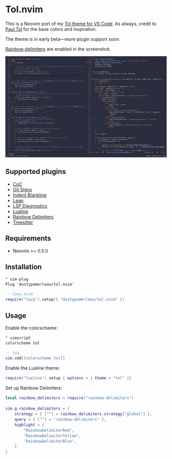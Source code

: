 # Tol.nvim

This is a Neovim port of my [Tol theme for VS Code](https://github.com/dustypomerleau/tol).
As always, credit to [Paul Tol](https://personal.sron.nl/~pault/) for the base colors and inspiration.

The theme is in early beta—more plugin support soon.

[Rainbow delimiters][] are enabled in the screenshot.

![tol screenshot](./images/tol.png)

## Supported plugins

- [CoC][]
- [Git Signs][]
- [Indent Blankline][]
- [Leap][]
- [LSP Diagnostics][]
- [Lualine][]
- [Rainbow Delimiters][]
- [Treesitter][]
  <!-- - [aerial.nvim](https://github.com/stevearc/aerial.nvim) -->
  <!-- - [BufferLine](https://github.com/akinsho/nvim-bufferline.lua) -->
  <!-- - [Dashboard](https://github.com/glepnir/dashboard-nvim) -->
  <!-- - [Git Gutter](https://github.com/airblade/vim-gitgutter) -->
  <!-- - [headlines.nvim](https://github.com/lukas-reineke/headlines.nvim) -->
  <!-- - [Lsp Saga](https://github.com/glepnir/lspsaga.nvim) -->
  <!-- - [LSP Trouble](https://github.com/folke/lsp-trouble.nvim) -->
  <!-- - [mini.nvim](https://github.com/echasnovski/mini.nvim) -->
  <!-- - [Neogit](https://github.com/TimUntersberger/neogit) -->
  <!-- - [nvim-notify](https://github.com/rcarriga/nvim-notify) -->
  <!-- - [Nvim-Tree.lua](https://github.com/kyazdani42/nvim-tree.lua) -->
  <!-- - [Telescope.nvim](https://github.com/nvim-telescope/telescope.nvim) -->
  <!-- - [vim-which-key](https://github.com/liuchengxu/vim-which-key) -->

## Requirements

- Neovim >= 0.5.0

## Installation

```vim
" vim-plug
Plug 'dustypomerleau/tol.nvim'
```

```lua
-- lazy.nvim
require("lazy").setup({ "dustypomerleau/tol.nvim" })
```

## Usage

Enable the colorscheme:

```vim
" vimscript
colorscheme tol
```

```lua
-- lua
vim.cmd[[colorscheme tol]]
```

Enable the Lualine theme:

```lua
require("lualine").setup { options = { theme = "tol" }}
```

Set up Rainbow Delimiters:

```lua
local rainbow_delimiters = require("rainbow-delimiters")

vim.g.rainbow_delimiters = {
    strategy = { [""] = rainbow_delimiters.strategy["global"] },
    query = { [""] = "rainbow-delimiters" },
    highlight = {
        "RainbowDelimiterRed",
        "RainbowDelimiterYellow",
        "RainbowDelimiterBlue",
    }
}
```

[CoC]: https://github.com/neoclide/coc.nvim
[Git Signs]: https://github.com/lewis6991/gitsigns.nvim
[Indent Blankline]: https://github.com/lukas-reineke/indent-blankline.nvim
[Leap]: https://github.com/ggandor/leap.nvim
[LSP Diagnostics]: https://neovim.io/doc/user/lsp.html
[Lualine]: https://github.com/hoob3rt/lualine.nvim
[Rainbow Delimiters]: https://github.com/HiPhish/rainbow-delimiters.nvim
[Treesitter]: https://github.com/nvim-treesitter/nvim-treesitter
